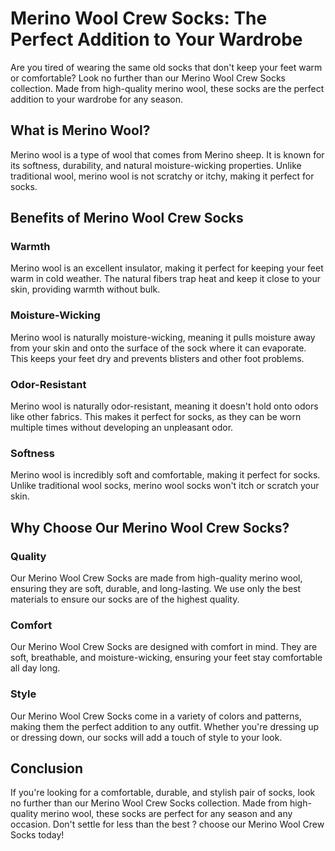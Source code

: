 # Merino Wool Crew Socks: The Perfect Addition to Your Wardrobe

Are you tired of wearing the same old socks that don't keep your feet warm or comfortable? Look no further than our Merino Wool Crew Socks collection. Made from high-quality merino wool, these socks are the perfect addition to your wardrobe for any season.

## What is Merino Wool?

Merino wool is a type of wool that comes from Merino sheep. It is known for its softness, durability, and natural moisture-wicking properties. Unlike traditional wool, merino wool is not scratchy or itchy, making it perfect for socks.

## Benefits of Merino Wool Crew Socks

### Warmth

Merino wool is an excellent insulator, making it perfect for keeping your feet warm in cold weather. The natural fibers trap heat and keep it close to your skin, providing warmth without bulk.

### Moisture-Wicking

Merino wool is naturally moisture-wicking, meaning it pulls moisture away from your skin and onto the surface of the sock where it can evaporate. This keeps your feet dry and prevents blisters and other foot problems.

### Odor-Resistant

Merino wool is naturally odor-resistant, meaning it doesn't hold onto odors like other fabrics. This makes it perfect for socks, as they can be worn multiple times without developing an unpleasant odor.

### Softness

Merino wool is incredibly soft and comfortable, making it perfect for socks. Unlike traditional wool socks, merino wool socks won't itch or scratch your skin.

## Why Choose Our Merino Wool Crew Socks?

### Quality

Our Merino Wool Crew Socks are made from high-quality merino wool, ensuring they are soft, durable, and long-lasting. We use only the best materials to ensure our socks are of the highest quality.

### Comfort

Our Merino Wool Crew Socks are designed with comfort in mind. They are soft, breathable, and moisture-wicking, ensuring your feet stay comfortable all day long.

### Style

Our Merino Wool Crew Socks come in a variety of colors and patterns, making them the perfect addition to any outfit. Whether you're dressing up or dressing down, our socks will add a touch of style to your look.

## Conclusion

If you're looking for a comfortable, durable, and stylish pair of socks, look no further than our Merino Wool Crew Socks collection. Made from high-quality merino wool, these socks are perfect for any season and any occasion. Don't settle for less than the best ? choose our Merino Wool Crew Socks today!